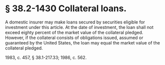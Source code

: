 # § 38.2-1430 Collateral loans.

<p>A domestic insurer may make loans secured by securities eligible for investment under this article. At the date of investment, the loan shall not exceed eighty percent of the market value of the collateral pledged. However, if the collateral consists of obligations issued, assumed or guaranteed by the United States, the loan may equal the market value of the collateral pledged.</p><p>1983, c. 457, § 38.1-217.33; 1986, c. 562.</p>